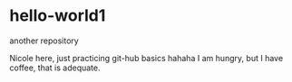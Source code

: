# hello-world1
another repository 

Nicole here, just practicing git-hub basics hahaha
I am hungry, but I have coffee, that is adequate.
